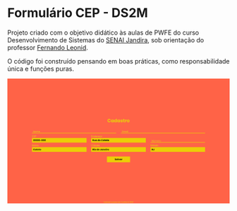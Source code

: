 # Formulário CEP - DS2M

Projeto criado com o objetivo didático às aulas de PWFE do curso Desenvolvimento de Sistemas do [SENAI Jandira](https://jandira.sp.senai.br/), sob orientação do professor [Fernando Leonid](https://github.com/fernandoleonid).

O código foi construído pensando em boas práticas, como responsabilidade única e funções puras.

<p align="center">
  <a href="https://gabriel-lucena.github.io/formulario_cep/">
    <img src="https://raw.githubusercontent.com/Gabriel-Lucena/formulario_cep/master/img/projeto.png">
  </a>
</p>
